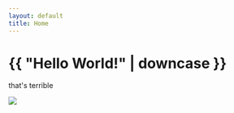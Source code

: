 ```yaml
---
layout: default
title: Home
---
```

<h1>{{ "Hello World!" | downcase }}</h1>
<p>that's terrible</p>
<img src="https://static.wikia.nocookie.net/iz-one/images/9/96/Chaewon_Woolim_Profile.jpg/revision/latest?cb=20210812072428"> 